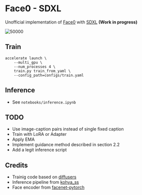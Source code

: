 # Face0 - SDXL
Unofficial implementation of [Face0](https://arxiv.org/abs/2306.06638) with [SDXL](https://huggingface.co/stabilityai/stable-diffusion-xl-base-1.0) **(Work in progress)**


![50000](https://github.com/bryandlee/face0-sdxl/assets/26464535/fa67fb98-d333-4d6e-9bac-9dfba49caf72)


## Train
```shell
accelerate launch \
    --multi_gpu \
    --num_processes 4 \
    train.py train_from_yaml \
    --config_path=configs/train.yaml
```

## Inference
* See `notebooks/inference.ipynb`


## TODO
* Use image-caption pairs instead of single fixed caption
* Train with LoRA or Adapter
* Apply EMA
* Implement guidance method described in section 2.2
* Add a legit inference script


## Credits
* Trainig code based on [diffusers](https://github.com/huggingface/diffusers)
* Inference pipeline from [kohya_ss](https://github.com/bmaltais/kohya_ss)
* Face encoder from [facenet-pytorch](https://github.com/timesler/facenet-pytorch)
